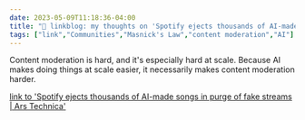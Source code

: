 ---date: 2023-05-09T11:18:36-04:00title: "🔗 linkblog: my thoughts on 'Spotify ejects thousands of AI-made songs in purge of fake streams | Ars Technica'"tags: ["link","Communities","Masnick's Law","content moderation","AI"]---Content moderation is hard, and it's especially hard at scale. Because AI makes doing things at scale easier, it necessarily makes content moderation harder.   [link to 'Spotify ejects thousands of AI-made songs in purge of fake streams | Ars Technica'](https://arstechnica.com/information-technology/2023/05/spotify-ejects-thousands-of-ai-made-songs-in-purge-of-fake-streams/)
